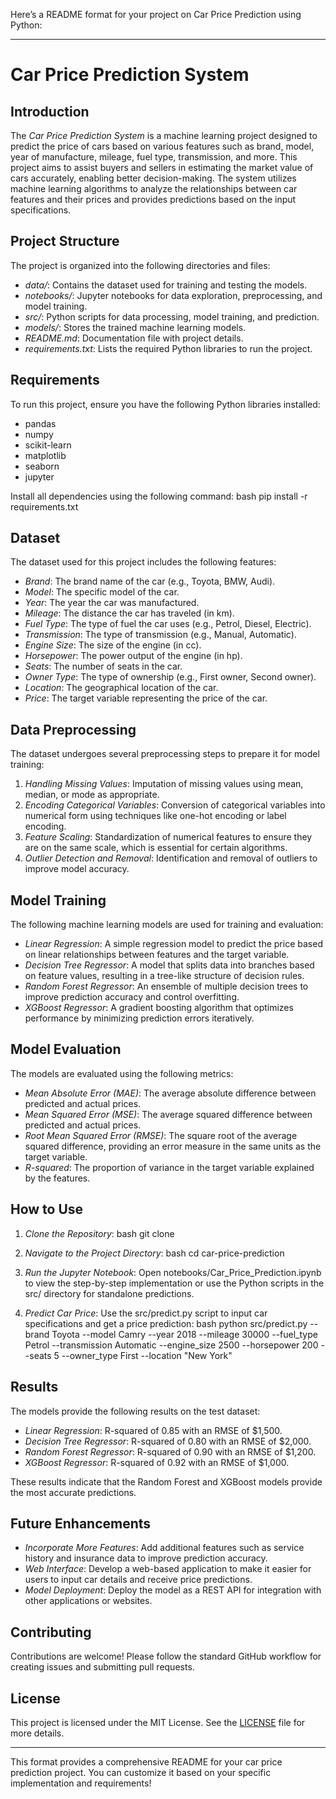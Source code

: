 Here’s a README format for your project on Car Price Prediction using Python:

---

# Car Price Prediction System

## Introduction
The *Car Price Prediction System* is a machine learning project designed to predict the price of cars based on various features such as brand, model, year of manufacture, mileage, fuel type, transmission, and more. This project aims to assist buyers and sellers in estimating the market value of cars accurately, enabling better decision-making. The system utilizes machine learning algorithms to analyze the relationships between car features and their prices and provides predictions based on the input specifications.

## Project Structure
The project is organized into the following directories and files:

- *data/*: Contains the dataset used for training and testing the models.
- *notebooks/*: Jupyter notebooks for data exploration, preprocessing, and model training.
- *src/*: Python scripts for data processing, model training, and prediction.
- *models/*: Stores the trained machine learning models.
- *README.md*: Documentation file with project details.
- *requirements.txt*: Lists the required Python libraries to run the project.

## Requirements
To run this project, ensure you have the following Python libraries installed:

- pandas
- numpy
- scikit-learn
- matplotlib
- seaborn
- jupyter

Install all dependencies using the following command:
bash
pip install -r requirements.txt


## Dataset
The dataset used for this project includes the following features:

- *Brand*: The brand name of the car (e.g., Toyota, BMW, Audi).
- *Model*: The specific model of the car.
- *Year*: The year the car was manufactured.
- *Mileage*: The distance the car has traveled (in km).
- *Fuel Type*: The type of fuel the car uses (e.g., Petrol, Diesel, Electric).
- *Transmission*: The type of transmission (e.g., Manual, Automatic).
- *Engine Size*: The size of the engine (in cc).
- *Horsepower*: The power output of the engine (in hp).
- *Seats*: The number of seats in the car.
- *Owner Type*: The type of ownership (e.g., First owner, Second owner).
- *Location*: The geographical location of the car.
- *Price*: The target variable representing the price of the car.

## Data Preprocessing
The dataset undergoes several preprocessing steps to prepare it for model training:

1. *Handling Missing Values*: Imputation of missing values using mean, median, or mode as appropriate.
2. *Encoding Categorical Variables*: Conversion of categorical variables into numerical form using techniques like one-hot encoding or label encoding.
3. *Feature Scaling*: Standardization of numerical features to ensure they are on the same scale, which is essential for certain algorithms.
4. *Outlier Detection and Removal*: Identification and removal of outliers to improve model accuracy.

## Model Training
The following machine learning models are used for training and evaluation:

- *Linear Regression*: A simple regression model to predict the price based on linear relationships between features and the target variable.
- *Decision Tree Regressor*: A model that splits data into branches based on feature values, resulting in a tree-like structure of decision rules.
- *Random Forest Regressor*: An ensemble of multiple decision trees to improve prediction accuracy and control overfitting.
- *XGBoost Regressor*: A gradient boosting algorithm that optimizes performance by minimizing prediction errors iteratively.

## Model Evaluation
The models are evaluated using the following metrics:

- *Mean Absolute Error (MAE)*: The average absolute difference between predicted and actual prices.
- *Mean Squared Error (MSE)*: The average squared difference between predicted and actual prices.
- *Root Mean Squared Error (RMSE)*: The square root of the average squared difference, providing an error measure in the same units as the target variable.
- *R-squared*: The proportion of variance in the target variable explained by the features.

## How to Use
1. *Clone the Repository*:
    bash
    git clone <repository-url>
    
2. *Navigate to the Project Directory*:
    bash
    cd car-price-prediction
    
3. *Run the Jupyter Notebook*:
    Open notebooks/Car_Price_Prediction.ipynb to view the step-by-step implementation or use the Python scripts in the src/ directory for standalone predictions.

4. *Predict Car Price*:
    Use the src/predict.py script to input car specifications and get a price prediction:
    bash
    python src/predict.py --brand Toyota --model Camry --year 2018 --mileage 30000 --fuel_type Petrol --transmission Automatic --engine_size 2500 --horsepower 200 --seats 5 --owner_type First --location "New York"
    

## Results
The models provide the following results on the test dataset:

- *Linear Regression*: R-squared of 0.85 with an RMSE of $1,500.
- *Decision Tree Regressor*: R-squared of 0.80 with an RMSE of $2,000.
- *Random Forest Regressor*: R-squared of 0.90 with an RMSE of $1,200.
- *XGBoost Regressor*: R-squared of 0.92 with an RMSE of $1,000.

These results indicate that the Random Forest and XGBoost models provide the most accurate predictions.

## Future Enhancements
- *Incorporate More Features*: Add additional features such as service history and insurance data to improve prediction accuracy.
- *Web Interface*: Develop a web-based application to make it easier for users to input car details and receive price predictions.
- *Model Deployment*: Deploy the model as a REST API for integration with other applications or websites.

## Contributing
Contributions are welcome! Please follow the standard GitHub workflow for creating issues and submitting pull requests.

## License
This project is licensed under the MIT License. See the [LICENSE](LICENSE) file for more details.

---

This format provides a comprehensive README for your car price prediction project. You can customize it based on your specific implementation and requirements!
